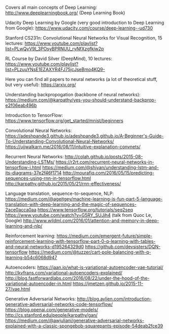 Covers all main concepts of Deep Learning:
http://www.deeplearningbook.org/ (Deep Learning Book)

Udacity Deep Learning by Google (very good introduction to Deep Learning from Google):
https://www.udacity.com/course/deep-learning--ud730

Stanford CS231n: Convolutional Neural Networks for Visual Recognition, 15 lectures:
https://www.youtube.com/playlist?list=PLwQyV9I_3POsyBPRNUU_ryNfXzgfkiw2p

RL Course by David Silver (DeepMind), 10 lectures:
https://www.youtube.com/playlist?list=PLzuuYNsE1EZAXYR4FJ75jcJseBmo4KQ9-

Here you can find all papers to neural networks (a lot of theoretical stuff, but very useful):
https://arxiv.org/

Understanding backpropogation (backbone of neural networks):
https://medium.com/@karpathy/yes-you-should-understand-backprop-e2f06eab496b

Introduction to TensorFlow:
https://www.tensorflow.org/get_started/mnist/beginners

Convolutional Neural Networks:
https://adeshpande3.github.io/adeshpande3.github.io/A-Beginner's-Guide-To-Understanding-Convolutional-Neural-Networks/
https://ujjwalkarn.me/2016/08/11/intuitive-explanation-convnets/

Recurrent Neural Networks:
http://colah.github.io/posts/2015-08-Understanding-LSTMs/
https://r2rt.com/recurrent-neural-networks-in-tensorflow-i.html
https://medium.com/@shiyan/understanding-lstm-and-its-diagrams-37e2f46f1714
http://mourafiq.com/2016/05/15/predicting-sequences-using-rnn-in-tensorflow.html
http://karpathy.github.io/2015/05/21/rnn-effectiveness/

Language translation, sequence-to-sequence, NLP:
https://medium.com/@ageitgey/machine-learning-is-fun-part-5-language-translation-with-deep-learning-and-the-magic-of-sequences-2ace0acca0aa
https://www.tensorflow.org/tutorials/seq2seq
https://www.youtube.com/watch?v=G5RY_SUJih4 (talk from Quoc Le, Google)
http://www.wildml.com/2016/01/attention-and-memory-in-deep-learning-and-nlp/

Reinforcement learning:
https://medium.com/emergent-future/simple-reinforcement-learning-with-tensorflow-part-0-q-learning-with-tables-and-neural-networks-d195264329d0
https://github.com/devsisters/DQN-tensorflow
https://medium.com/@tuzzer/cart-pole-balancing-with-q-learning-b54c6068d947

Autoencoders:
https://jaan.io/what-is-variational-autoencoder-vae-tutorial/
http://kvfrans.com/variational-autoencoders-explained/
http://blog.fastforwardlabs.com/2016/08/22/under-the-hood-of-the-variational-autoencoder-in.html
https://jmetzen.github.io/2015-11-27/vae.html

Generative Adversarial Networks:
http://blog.aylien.com/introduction-generative-adversarial-networks-code-tensorflow/
https://blog.openai.com/generative-models/
http://cs.stanford.edu/people/karpathy/gan/
https://medium.com/@awjuliani/generative-adversarial-networks-explained-with-a-classic-spongebob-squarepants-episode-54deab2fce39

